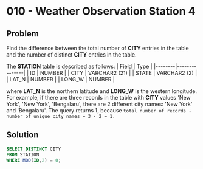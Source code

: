 # 010 - Weather Observation Station 4
## Problem

Find the difference between the total number of **CITY** entries in the table and the number of distinct **CITY** entries in the table.

The **STATION** table is described as follows:
| Field	 | Type          |
|--------|---------------|
| ID	   | NUMBER        |
| CITY	 | VARCHAR2 (21) |
| STATE	 | VARCHAR2 (2)  |
| LAT_N	 | NUMBER        |
| LONG_W | NUMBER        |

where **LAT_N** is the northern latitude and **LONG_W** is the western longitude.
For example, if there are three records in the table with **CITY** values 'New York', 'New York', 'Bengalaru', 
there are 2 different city names: 'New York' and 'Bengalaru'. The query returns **1**, because
`total number of records - number of unique city names = 3 - 2 = 1.`

## Solution
```sql
SELECT DISTINCT CITY 
FROM STATION 
WHERE MOD(ID,2) = 0;
```
